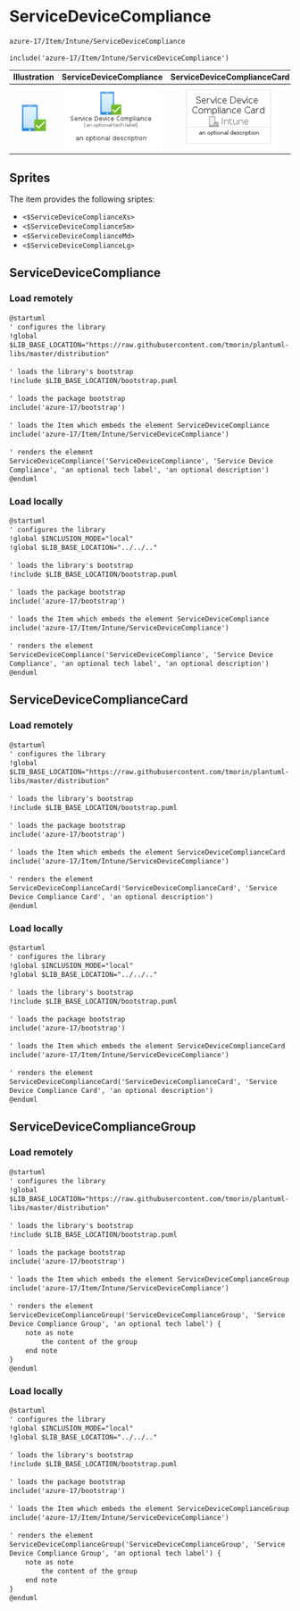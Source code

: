 # ServiceDeviceCompliance


```text
azure-17/Item/Intune/ServiceDeviceCompliance
```

```text
include('azure-17/Item/Intune/ServiceDeviceCompliance')
```



| Illustration | ServiceDeviceCompliance | ServiceDeviceComplianceCard | ServiceDeviceComplianceGroup |
| :---: | :---: | :---: | :---: |
| ![illustration for Illustration](../../../azure-17/Item/Intune/ServiceDeviceCompliance.png) | ![illustration for ServiceDeviceCompliance](../../../azure-17/Item/Intune/ServiceDeviceCompliance.Local.png) | ![illustration for ServiceDeviceComplianceCard](../../../azure-17/Item/Intune/ServiceDeviceComplianceCard.Local.png) | ![illustration for ServiceDeviceComplianceGroup](../../../azure-17/Item/Intune/ServiceDeviceComplianceGroup.Local.png) |



## Sprites
The item provides the following sriptes:

- `<$ServiceDeviceComplianceXs>`
- `<$ServiceDeviceComplianceSm>`
- `<$ServiceDeviceComplianceMd>`
- `<$ServiceDeviceComplianceLg>`





## ServiceDeviceCompliance

### Load remotely
```plantuml
@startuml
' configures the library
!global $LIB_BASE_LOCATION="https://raw.githubusercontent.com/tmorin/plantuml-libs/master/distribution"

' loads the library's bootstrap
!include $LIB_BASE_LOCATION/bootstrap.puml

' loads the package bootstrap
include('azure-17/bootstrap')

' loads the Item which embeds the element ServiceDeviceCompliance
include('azure-17/Item/Intune/ServiceDeviceCompliance')

' renders the element
ServiceDeviceCompliance('ServiceDeviceCompliance', 'Service Device Compliance', 'an optional tech label', 'an optional description')
@enduml
```

### Load locally
```plantuml
@startuml
' configures the library
!global $INCLUSION_MODE="local"
!global $LIB_BASE_LOCATION="../../.."

' loads the library's bootstrap
!include $LIB_BASE_LOCATION/bootstrap.puml

' loads the package bootstrap
include('azure-17/bootstrap')

' loads the Item which embeds the element ServiceDeviceCompliance
include('azure-17/Item/Intune/ServiceDeviceCompliance')

' renders the element
ServiceDeviceCompliance('ServiceDeviceCompliance', 'Service Device Compliance', 'an optional tech label', 'an optional description')
@enduml
```

## ServiceDeviceComplianceCard

### Load remotely
```plantuml
@startuml
' configures the library
!global $LIB_BASE_LOCATION="https://raw.githubusercontent.com/tmorin/plantuml-libs/master/distribution"

' loads the library's bootstrap
!include $LIB_BASE_LOCATION/bootstrap.puml

' loads the package bootstrap
include('azure-17/bootstrap')

' loads the Item which embeds the element ServiceDeviceComplianceCard
include('azure-17/Item/Intune/ServiceDeviceCompliance')

' renders the element
ServiceDeviceComplianceCard('ServiceDeviceComplianceCard', 'Service Device Compliance Card', 'an optional description')
@enduml
```

### Load locally
```plantuml
@startuml
' configures the library
!global $INCLUSION_MODE="local"
!global $LIB_BASE_LOCATION="../../.."

' loads the library's bootstrap
!include $LIB_BASE_LOCATION/bootstrap.puml

' loads the package bootstrap
include('azure-17/bootstrap')

' loads the Item which embeds the element ServiceDeviceComplianceCard
include('azure-17/Item/Intune/ServiceDeviceCompliance')

' renders the element
ServiceDeviceComplianceCard('ServiceDeviceComplianceCard', 'Service Device Compliance Card', 'an optional description')
@enduml
```

## ServiceDeviceComplianceGroup

### Load remotely
```plantuml
@startuml
' configures the library
!global $LIB_BASE_LOCATION="https://raw.githubusercontent.com/tmorin/plantuml-libs/master/distribution"

' loads the library's bootstrap
!include $LIB_BASE_LOCATION/bootstrap.puml

' loads the package bootstrap
include('azure-17/bootstrap')

' loads the Item which embeds the element ServiceDeviceComplianceGroup
include('azure-17/Item/Intune/ServiceDeviceCompliance')

' renders the element
ServiceDeviceComplianceGroup('ServiceDeviceComplianceGroup', 'Service Device Compliance Group', 'an optional tech label') {
    note as note
        the content of the group
    end note
}
@enduml
```

### Load locally
```plantuml
@startuml
' configures the library
!global $INCLUSION_MODE="local"
!global $LIB_BASE_LOCATION="../../.."

' loads the library's bootstrap
!include $LIB_BASE_LOCATION/bootstrap.puml

' loads the package bootstrap
include('azure-17/bootstrap')

' loads the Item which embeds the element ServiceDeviceComplianceGroup
include('azure-17/Item/Intune/ServiceDeviceCompliance')

' renders the element
ServiceDeviceComplianceGroup('ServiceDeviceComplianceGroup', 'Service Device Compliance Group', 'an optional tech label') {
    note as note
        the content of the group
    end note
}
@enduml
```

